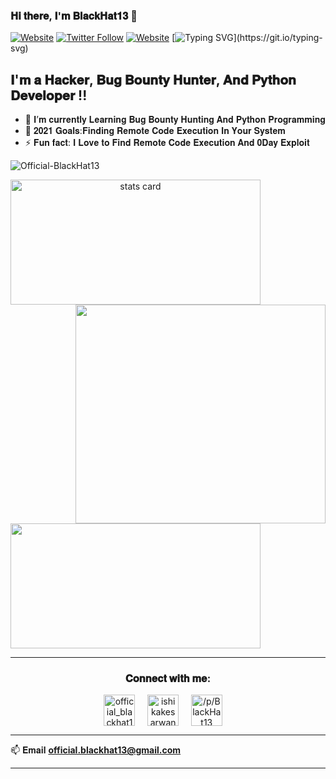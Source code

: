 ### 𝐇𝐢 𝐭𝐡𝐞𝐫𝐞, 𝐈'𝐦 𝐁𝐥𝐚𝐜𝐤𝐇𝐚𝐭𝟏𝟑 👋

[![Website](https://img.shields.io/website?label=Hackerone&style=for-the-badge&url=https://hackerone.com/official_blackhat13?type=user)](https://hackerone.com/official_blackhat13?type=user)
[![Twitter Follow](https://img.shields.io/twitter/follow/_BlackHat13_?color=1DA1F2&logo=twitter&style=for-the-badge)](https://twitter.com/intent/follow?original_referer=https%3A%2F%2Fgithub.com%2FOfficial-BlackHat13&screen_name=_BlackHat13_)
[![Website](https://img.shields.io/website?label=TryHackMe&style=for-the-badge&url=https://tryhackme.com/p/BlackHat13)](https://tryhackme.com/p/BlackHat13)
[![Typing SVG](https://readme-typing-svg.herokuapp.com?font=Robot-Bold&size=30&color=330033&center=true&vCenter=true&width=900&height=110&lines=𝐇𝐚𝐜𝐤𝐞𝐫;𝐁𝐮𝐠+𝐁𝐨𝐮𝐧𝐭𝐲+𝐇𝐮𝐧𝐭𝐞𝐫;𝐒𝐞𝐜𝐮𝐫𝐢𝐭𝐲+𝐑𝐞𝐬𝐞𝐚𝐫𝐜𝐡𝐞𝐫;𝐏𝐲𝐭𝐡𝐨𝐧+𝐃𝐞𝐯𝐞𝐥𝐨𝐩𝐞𝐫;)](https://git.io/typing-svg)

## 𝐈'𝐦 𝐚 𝐇𝐚𝐜𝐤𝐞𝐫, 𝐁𝐮𝐠 𝐁𝐨𝐮𝐧𝐭𝐲 𝐇𝐮𝐧𝐭𝐞𝐫, 𝐀𝐧𝐝 𝐏𝐲𝐭𝐡𝐨𝐧 𝐃𝐞𝐯𝐞𝐥𝐨𝐩𝐞𝐫 !!

- 🌱 𝐈’𝐦 𝐜𝐮𝐫𝐫𝐞𝐧𝐭𝐥𝐲 𝐋𝐞𝐚𝐫𝐧𝐢𝐧𝐠 𝐁𝐮𝐠 𝐁𝐨𝐮𝐧𝐭𝐲 𝐇𝐮𝐧𝐭𝐢𝐧𝐠 𝐀𝐧𝐝 𝐏𝐲𝐭𝐡𝐨𝐧 𝐏𝐫𝐨𝐠𝐫𝐚𝐦𝐦𝐢𝐧𝐠
- 🥅 𝟐𝟎𝟐𝟏 𝐆𝐨𝐚𝐥𝐬:𝐅𝐢𝐧𝐝𝐢𝐧𝐠 𝐑𝐞𝐦𝐨𝐭𝐞 𝐂𝐨𝐝𝐞 𝐄𝐱𝐞𝐜𝐮𝐭𝐢𝐨𝐧 𝐈𝐧 𝐘𝐨𝐮𝐫 𝐒𝐲𝐬𝐭𝐞𝐦
- ⚡ 𝐅𝐮𝐧 𝐟𝐚𝐜𝐭: 𝐈 𝐋𝐨𝐯𝐞 𝐭𝐨 𝐅𝐢𝐧𝐝 𝐑𝐞𝐦𝐨𝐭𝐞 𝐂𝐨𝐝𝐞 𝐄𝐱𝐞𝐜𝐮𝐭𝐢𝐨𝐧 𝐀𝐧𝐝 𝟎𝐃𝐚𝐲 𝐄𝐱𝐩𝐥𝐨𝐢𝐭

<p align="left"> <img src="https://komarev.com/ghpvc/?username=Official-BlackHat13&label=Profile%20views&color=0e75b6&style=flat" alt="Official-BlackHat13" /> </p>
<p>
<a align= "center" href="https://github.com/Official-BlackHat13">
<img alt= "stats card" height="200px" width="400" src="https://github-readme-streak-stats.herokuapp.com/?user=Official-BlackHat13&theme=tokyonight">
<img align="right" height="350" width="400" src="https://tryhackme.com/img/badges/hackerofthemonth.svg" /> </a>
</p>
<img height="200px" width="400" src="https://github-readme-stats.vercel.app/api?username=Official-BlackHat13&count_private=true&theme=tokyonight&show_icons=true" />

<hr>

<h3 align="center">𝐂𝐨𝐧𝐧𝐞𝐜𝐭 𝐰𝐢𝐭𝐡 𝐦𝐞:</h3>
<p align="center">
<a href="https://hackerone.com/official_blackhat13?type=user" target="blank"><img align="center" src="https://www.hackerone.com/themes/hacker_one/images/logo-hackerone.svg" alt="official_blackhat13" height="50" width="50" /></a> &nbsp;&nbsp;&nbsp;
<a href="https://twitter.com/_BlackHat13_" target="blank"><img align="center" src="https://img.icons8.com/cute-clipart/64/000000/twitter.png" alt="ishikakesarwan4" height="50" width="50" /></a> &nbsp;&nbsp;&nbsp;
<a href="https://tryhackme.com/p/BlackHat13" target="blank"><img align="center" src="https://assets.tryhackme.com/img/THMlogo.png" alt="/p/BlackHat13" height="50" width="50" /></a> &nbsp;&nbsp;&nbsp;
</p>

<hr>

📫 𝐄𝐦𝐚𝐢𝐥 **official.blackhat13@gmail.com**

<hr>
